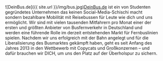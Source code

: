![DeinBus.de]({{ site.url }}/img/bus.jpg)[DeinBus.de](https://www.DeinBus.de/) ist ein von Studenten gegründetes Unternehmen das keinen Social-Media-Schischi macht sondern bezahlbare Mobilität mit Reisebussen für Leute wie dich und uns ermöglicht. Wir sind mit vielen tausenden Mitfahrern pro Monat einer der ersten und größten Anbieter von Busfernverkehr in Deutschland und werden eine führende Rolle im derzeit entstehenden Markt für Fernbuslinien spielen. Nachdem wir uns erfolgreich mit der Bahn angelegt und für die Liberalisierung des Busmarktes gekämpft haben, geht es seit Anfang des Jahres 2013 in den Wettbewerb mit Copycats und Großkonzernen – und dafür brauchen wir DICH, um uns den Platz auf der Überholspur zu sichern.
